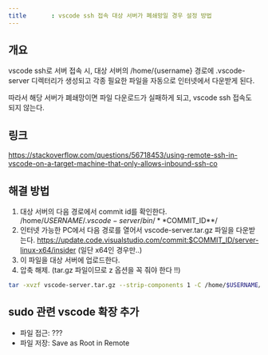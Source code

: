 ```yaml
---
title		: vscode ssh 접속 대상 서버가 폐쇄망일 경우 설정 방법
---
```


## 개요
vscode ssh로 서버 접속 시, 대상 서버의 /home/{username} 경로에 .vscode-server 디렉터리가 생성되고 각종 필요한 파일을 자동으로 인터넷에서 다운받게 된다.

따라서 해당 서버가 폐쇄망이면 파일 다운로드가 실패하게 되고, vscode ssh 접속도 되지 않는다.

## 링크
https://stackoverflow.com/questions/56718453/using-remote-ssh-in-vscode-on-a-target-machine-that-only-allows-inbound-ssh-co

## 해결 방법
1. 대상 서버의 다음 경로에서 commit id를 확인한다. /home/$USERNAME/.vscode-server/bin/**$COMMIT_ID**/
2. 인터넷 가능한 PC에서 다음 경로를 열어서 vscode-server.tar.gz 파일을 다운받는다.
https://update.code.visualstudio.com/commit:$COMMIT_ID/server-linux-x64/insider  (일단 x64인 경우만..)
3. 이 파일을 대상 서버에 업로드한다.
4. 압축 해제. (tar.gz 파일이므로 z 옵션을 꼭 줘야 한다 !!)
```sh
tar -xvzf vscode-server.tar.gz --strip-components 1 -C /home/$USERNAME/.vscode-server/bin/**$COMMIT_ID**/
```

## sudo 관련 vscode 확장 추가
* 파일 접근: ???
* 파일 저장: Save as Root in Remote
